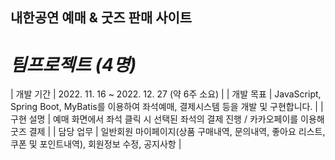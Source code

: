 ## 내한공연 예매 & 굿즈 판매 사이트
# _팀프로젝트 (4명)_

| 개발 기간 | 2022. 11. 16 ~ 2022. 12. 27 (약 6주 소요) |
| 개발 목표 | JavaScript, Spring Boot, MyBatis를 이용하여 좌석예매, 결제시스템 등을 개발 및 구현합니다. |
| 구현 설명 | 예매 화면에서 좌석 클릭 시 선택된 좌석의 결제 진행 / 카카오페이를 이용해 굿즈 결제 |
| 담당 업무 | 일반회원 마이페이지(상품 구매내역, 문의내역, 좋아요 리스트, 쿠폰 및 포인트내역), 회원정보 수정, 공지사항 |
